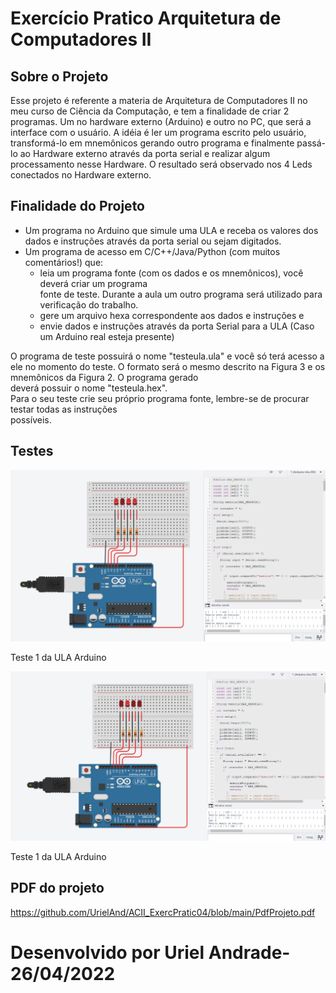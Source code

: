 # Exercício Pratico Arquitetura de Computadores II
## Sobre o Projeto
Esse projeto é referente a materia de Arquitetura de Computadores II no meu curso de Ciência da Computação, e tem a finalidade de criar 2  programas. Um no hardware externo (Arduino) e outro no PC, que será a  
interface com o usuário. A idéia é ler um programa escrito pelo usuário, transformá-lo em mnemônicos gerando outro programa e finalmente passá-lo ao Hardware externo através da porta serial e realizar algum processamento 
nesse Hardware. O resultado será observado nos 4 Leds conectados no Hardware externo. 

## Finalidade do Projeto
- Um programa no Arduino que simule uma ULA e receba os valores dos dados e instruções através da porta 
serial ou sejam digitados. 
- Um programa de acesso em C/C++/Java/Python (com muitos comentários!) que: 
    - leia  um  programa  fonte  (com  os  dados  e  os  mnemônicos),  você  deverá  criar  um  programa  
      fonte de teste. Durante a aula um outro programa será utilizado para verificação do trabalho.  
    -  gere um arquivo hexa correspondente aos dados e instruções e  
    - envie dados e instruções através da porta Serial para a ULA (Caso um Arduino real esteja presente) 
 
O programa de teste possuirá o nome "testeula.ula" e você só terá acesso a ele no momento do teste. 
O  formato  será  o  mesmo  descrito  na  Figura  3  e  os  mnemônicos  da  Figura  2.  O  programa  gerado  
deverá possuir o nome "testeula.hex".  
Para  o  seu  teste  crie  seu  próprio  programa  fonte,  lembre-se  de  procurar  testar  todas  as  instruções  
possíveis. 

## Testes
<div>
    <img src="TESTE_1.png">
    <p>Teste 1 da ULA Arduino</p>
</div>    

<div>
    <img src="TESTE_2.png">
    <p center>Teste 1 da ULA Arduino</p>
</div>    

## PDF do projeto
https://github.com/UrielAnd/ACII_ExercPratic04/blob/main/PdfProjeto.pdf


# Desenvolvido por Uriel Andrade-26/04/2022
